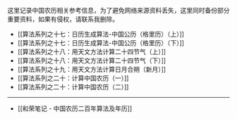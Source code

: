 这里记录中国农历相关参考信息，为了避免网络来源资料丢失，这里同时备份部分重要资料，如果有侵权，请联系我删除。

* [[算法系列之十七：日历生成算法-中国公历（格里历）（上）]]
* [[算法系列之十七：日历生成算法-中国公历（格里历）（下）]]
* [[算法系列之十八：用天文方法计算二十四节气（上）]]
* [[算法系列之十八：用天文方法计算二十四节气（下）]]
* [[算法系列之十九：用天文方法计算日月合朔（新月）]]
* [[算法系列之二十：计算中国农历（一）]]
* [[算法系列之二十：计算中国农历（二）]]

----

* [[和荣笔记 - 中国农历二百年算法及年历]]